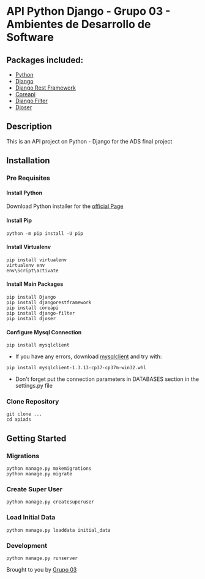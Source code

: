 # API Python Django - Grupo 03 - Ambientes de Desarrollo de Software

## Packages included:

- [Python](https://www.python.org/)
- [Django](https://www.djangoproject.com/)
- [Django Rest Framework](http://www.django-rest-framework.org/)
- [Coreapi](https://pypi.org/project/django-coreapi/)
- [Django Filter](https://django-filter.readthedocs.io/en/master/)
- [Djoser](https://djoser.readthedocs.io/en/latest/getting_started.html)

## Description

This is an API project on Python - Django for the ADS final project

## Installation

### Pre Requisites

#### Install Python

Download Python installer for the [official Page](https://www.python.org/downloads/)

#### Install Pip

```
python -m pip install -U pip
```

#### Install Virtualenv

```
pip install virtualenv
virtualenv env
env\Script\activate
```

#### Install Main Packages

```
pip install Django
pip install djangorestframework
pip install coreapi
pip install django-filter
pip install djoser
```

#### Configure Mysql Connection

```
pip install mysqlclient
```

- If you have any errors, download [mysqlclient](https://www.lfd.uci.edu/~gohlke/pythonlibs/?source=post_page-----f946d0f6f9e3----------------------) and try with:

```
pip install mysqlclient-1.3.13-cp37-cp37m-win32.whl
```

- Don't forget put the connection parameters in DATABASES section in the settings.py file

### Clone Repository

```
git clone ...
cd apiads
```

## Getting Started

### Migrations

```
python manage.py makemigrations
python manage.py migrate
```

### Create Super User

```
python manage.py createsuperuser
```

### Load Initial Data

```
python manage.py loaddata initial_data
```

### Development

```
python manage.py runserver
```

Brought to you by [Grupo 03](https://acme.com)
